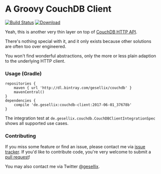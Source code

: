 # A Groovy CouchDB Client 

[![Build Status](https://travis-ci.org/gesellix/couchdb-client.svg?branch=master)](https://travis-ci.org/gesellix/couchdb-client)
[ ![Download](https://api.bintray.com/packages/gesellix/couchdb/couchdb-client/images/download.svg) ](https://bintray.com/gesellix/couchdb/couchdb-client/_latestVersion)

Yeah, this is another very thin layer on top of [CouchDB HTTP API](http://docs.couchdb.org/en/1.6.1/intro/api.html).

There's nothing special with it, and it only exists because other solutions are often too over engineered.

You won't find wonderful abstractions, only the more or less plain adaption to the underlying HTTP client.

### Usage (Gradle)

````
repositories {
    maven { url 'http://dl.bintray.com/gesellix/couchdb' }
    mavenCentral()
}
dependencies {
    compile 'de.gesellix:couchdb-client:2017-06-01_37678b'
}
````

The integration test at `de.gesellix.couchdb.CouchDBClientIntegrationSpec` shows all supported use cases.

### Contributing

If you miss some feature or find an issue, please contact me via [issue tracker](https://github.com/gesellix/couchdb-client/issues).
If you'd like to contribute code, you're very welcome to submit a [pull request](https://github.com/gesellix/couchdb-client/pulls)! 

You may also contact me via Twitter [@gesellix](https://twitter.com/gesellix).
